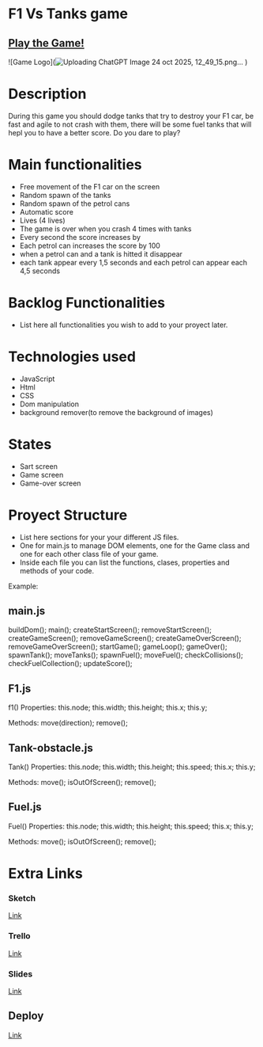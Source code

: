 # F1 Vs Tanks game

## [Play the Game!](https://antonsanchoe-arch.github.io/ironhack-project/)

![Game Logo](![Uploading ChatGPT Image 24 oct 2025, 12_49_15.png…]()
)


# Description

During this game you should dodge tanks that try to destroy your F1 car, be fast and agile to not crash with them, there will be some fuel tanks that will hepl you to have a better score. Do you dare to play?


# Main functionalities

- Free movement of the F1 car on the screen
- Random spawn of the tanks
- Random spawn of the petrol cans
- Automatic score
- Lives (4 lives)
- The game is over when you crash 4 times with tanks
- Every second the score increases by
- Each petrol can increases the score by 100
- when a petrol can and a tank is hitted it disappear
- each tank appear every 1,5 seconds and each petrol can appear each 4,5 seconds


# Backlog Functionalities

- List here all functionalities you wish to add to your proyect later.

# Technologies used

- JavaScript
- Html
- CSS
- Dom manipulation
- background remover(to remove the background of images)

# States

- Sart screen
- Game screen
- Game-over screen

# Proyect Structure

- List here sections for your your different JS files.
- One for main.js to manage DOM elements, one for the Game class and one for each other class file of your game.
- Inside each file you can list the functions, clases, properties and methods of your code.

Example:

## main.js

buildDom();
main();
createStartScreen();
removeStartScreen();
createGameScreen();
removeGameScreen();
createGameOverScreen();
removeGameOverScreen();
startGame();
gameLoop();
gameOver();
spawnTank();
moveTanks();
spawnFuel();
moveFuel();
checkCollisions();
checkFuelCollection();
updateScore();


## F1.js

f1()
Properties:
  this.node;
  this.width;
  this.height;
  this.x;
  this.y;

Methods:
  move(direction);
  remove();


## Tank-obstacle.js 

Tank()
Properties:
  this.node;
  this.width;
  this.height;
  this.speed;
  this.x;
  this.y;

Methods:
  move();
  isOutOfScreen();
  remove();


## Fuel.js

Fuel()
Properties:
  this.node;
  this.width;
  this.height;
  this.speed;
  this.x;
  this.y;

Methods:
  move();
  isOutOfScreen();
  remove();


# Extra Links 

### Sketch
[Link](www.your-excalidraw-url-here.com)

### Trello
[Link](www.your-trello-url-here.com)

### Slides
[Link](https://docs.google.com/presentation/d/1Yb3fVDiojwYH0Aj34zWuIxm_nBnLddHTgBAoGwipt6g/edit?slide=id.g397da046bf3_0_58#slide=id.g397da046bf3_0_58)

## Deploy
[Link](www.your-deploy-url-here.com)
